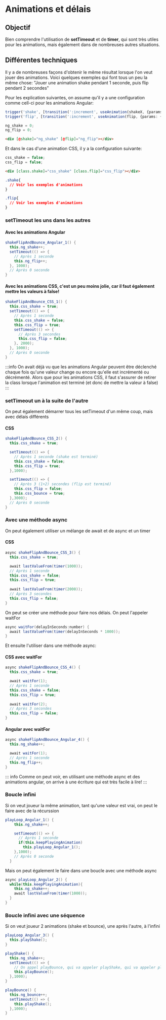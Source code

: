 # Animations et délais

## Objectif
Bien comprendre l'utilisation de **setTimeout** et de **timer**, qui sont très utiles pour les animations, mais également dans de nombreuses autres situations.

## Différentes techniques

Il y a de nombreuses façons d'obtenir le même résultat lorsque l'on veut jouer des animations. Voici quelques exemples qui font tous un peu la même chose: "Jouer une animation shake pendant 1 seconde, puis flip pendant 2 secondes"

Pour les explication suivantes, on assume qu'il y a une configuration comme cell-ci pour les animations Angular:

```ts
trigger('shake', [transition(':increment', useAnimation(shakeX, {params: {timing: 1000}}))]),
trigger('flip', [transition(':increment', useAnimation(flip, {params: {timing: 2000}}))]),

ng_shake = 0;
ng_flip = 0;
```

```html
<div [@shake]="ng_shake" [@flip]="ng_flip"></div>
```

Et dans le cas d'une animation CSS, il y a la configuration suivante:

```ts
css_shake = false;
css_flip = false;
```

```html
<div [class.shake]="css_shake" [class.flip]="css_flip"></div>
```

```css
.shake{
  // Voir les exemples d'animations
}

.flip{
  // Voir les exemples d'animations
}
```



### setTimeout les uns dans les autres

#### Avec les animations Angular
```csharp 
shakeFlipAndBounce_Angular_1() {
  this.ng_shake++;
  setTimeout(() => {
    // Après 1 seconde
    this.ng_flip++;
  }, 1000);
  // Après 0 seconde
}
```

#### Avec les animations CSS, c'est un peu moins jolie, car il faut également mettre les valeurs à false!
```csharp 
shakeFlipAndBounce_CSS_1() {
  this.css_shake = true;
  setTimeout(() => {
    // Après 1 seconde
    this.css_shake = false;
    this.css_flip = true;
    setTimeout(() => {
      // Après 3 secondes
      this.css_flip = false;
    }, 2000);
  }, 1000);
  // Après 0 seconde
}
```

:::info
On avait déjà vu que les animations Angular peuvent être déclenché chaque fois qu'une valeur change ou encore qu'elle est incrémenté ou décrémenté. Alors que pour les animations CSS, il faut s'assurer de retirer la class lorsque l'animation est terminé (et donc de mettre la valeur à false) 
:::

### setTimeout un à la suite de l'autre

On peut également démarrer tous les setTimeout d'un même coup, mais avec délais différents

#### CSS
```csharp 
shakeFlipAndBounce_CSS_2() {
  this.css_shake = true;

  setTimeout(() => {
    // Après 1 seconde (shake est terminé)
    this.css_shake = false;
    this.css_flip = true;
  },1000);

  setTimeout(() => {
    // Après 3 (1+2) secondes (flip est terminé)
    this.css_flip = false;
    this.css_bounce = true;
  },3000);
  // Après 0 seconde
}
```

### Avec une méthode async

On peut également utiliser un mélange de await et de async et un timer

#### CSS
```csharp 
async shakeFlipAndBounce_CSS_3() {
  this.css_shake = true;

  await lastValueFrom(timer(1000));
  // Après 1 seconde
  this.css_shake = false;
  this.css_flip = true;
  
  await lastValueFrom(timer(2000));
  // Après 3 secondes
  this.css_flip = false;
}
```

On peut se créer une méthode pour faire nos délais. On peut l'appeler waitFor

```csharp 
async waitFor(delayInSeconds:number) {
  await lastValueFrom(timer(delayInSeconds * 1000));
}
```

Et ensuite l'utiliser dans une méthode async:

#### CSS avec waitFor
```csharp 
async shakeFlipAndBounce_CSS_4() {
  this.css_shake = true;

  await waitFor(1);
  // Après 1 seconde
  this.css_shake = false;
  this.css_flip = true;
  
  await waitFor(2);
  // Après 3 secondes
  this.css_flip = false;
}
```

#### Angular avec waitFor
```csharp 
async shakeFlipAndBounce_Angular_4() {
  this.ng_shake++;

  await waitFor(1);
  // Après 1 seconde
  this.ng_flip++;
}
```

::: info
Comme on peut voir, en utilisant une méthode async et des animations angular, on arrive à une écriture qui est très facile à lire!
:::

### Boucle infini

Si on veut joueur la même animation, tant qu'une valeur est vrai, on peut le faire avec de la récurssion

```csharp 
playLoop_Angular_1() {
    this.ng_shake++;

    setTimeout(() => {
      // Après 1 seconde
      if(this.keepPlayingAnimation)
        this.playLoop_Angular_1();
    },1000);
    // Après 0 seconde
  }
```

Mais on peut également le faire dans une boucle avec une méthode async

```csharp 
async playLoop_Angular_2() {
  while(this.keepPlayingAnimation){
    this.ng_shake++;
    await lastValueFrom(timer(1000));
  }
}
```

### Boucle infini avec une séquence

Si on veut joueur 2 animations (shake et bounce), une après l'autre, à l'infini

```csharp 
playLoop_Angular_3() {
  this.playShake();
}

playShake() {
  this.ng_shake++;
  setTimeout(() => {
    // On appel playBounce, qui va appeler playShake, qui va appeler playBounce, qui va appeler playShake, qui va appeler....
    this.playBounce();
  },1000);
}

playBounce() {
  this.ng_bounce++;
  setTimeout(() => {
    this.playShake();
  },1000);
}
```


